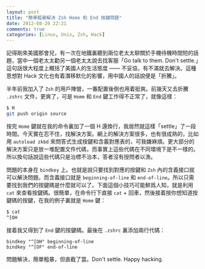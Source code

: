 ```yaml
---
layout: post
title: "簡單粗暴解決 Zsh Home 和 End 按鍵問題"
date: 2012-08-20 22:21
comments: true
categories: [Linux, Unix, Zsh, Hack]
---
```


記得剛來美國那會兒，有一次在地鐵裏聽到兩位老太太聊關於手機待機時間短的話題，當中一個老太太勸另一個老太太說去找客服「Go talk to them. Don't settle.」這句話很大程度上概括了美國人的生活態度 —— 不妥協，有不滿就去解決。這種思想對 Hack 文化也有着潛移默化的影響，用中國人的話說便是「折騰」。<!--more-->

半年前我加入了 `Zsh` 的用戶陣營，一番配置後倒也用着挺爽。前幾天又去折騰 `.zshrc` 文件，更爽了，可是 `Home` 和 `End` 鍵工作得不正常了，就像這樣：

``` bash
$ H                     
git push origin source

```

按完 `Home` 鍵就在我的命令裏加了一個 H 還換行，我居然就這樣「settle」了一段時間。今天實在忍不住，找解決方案。網上的解決方案很多，也有很成熟的，比如用 `autoload zkbd`
來問答式生成按鍵和含義對應表的，可我嫌麻煩。更大部分的解決方案只是放一堆配置文件代碼，而事實上這些代碼在不同環境下是不一樣的。所以換句話說這些代碼只是治標不治本，答者沒有授問者以漁。

問題的本身在 `bindkey` 上。也就是說只要找到對應的按鍵和 `Zsh` 內的含義接口就可以解決問題。而含義接口就是 `beginning-of-line` 和 `end-of-line`。所以只需要找到我們的按鍵碼是什麼就可以了。下面這個小技巧可能鮮爲人知，就是利用 `cat` 來查看按鍵碼。很簡單，在命令行下直接 `cat` + 回車，然後接着按你想知道按鍵碼的按鍵，在我的例子裏就是 `Home` 鍵：

``` bash
$ cat
^[OH
```

接着我又得到了 `End` 鍵的按鍵碼。最後在 `.zshrc` 裏添加兩行代碼：

```
bindkey "^[OH" beginning-of-line
bindkey "^[OF" end-of-line
```

問題解決，簡單粗暴，但直截了當。Don't settle. Happy hacking.
